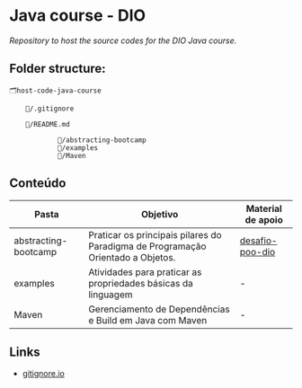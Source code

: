 # Java course - DIO
*Repository to host the source codes for the DIO Java course.*

## Folder structure:

    🗂️host-code-java-course

        📁/.gitignore

        📁/README.md

                📂/abstracting-bootcamp
                📂/examples
                📂/Maven
                


## Conteúdo

| Pasta | Objetivo | Material de apoio |
| ------ | -------- | ----------------- |
| abstracting-bootcamp | Praticar os principais pilares do Paradigma de Programação Orientado a Objetos. | [desafio-poo-dio](https://github.com/cami-la/desafio-POO-DIO) |
| examples | Atividades para praticar as propriedades básicas da linguagem | - |
| Maven | Gerenciamento de Dependências e Build em Java com Maven | - |


## Links

- [gitignore.io](https://www.toptal.com/developers/gitignore/)
